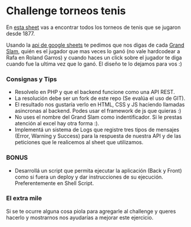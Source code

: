 # Challenge torneos tenis

En [esta sheet](https://docs.google.com/spreadsheets/d/1GZu4w8_NiJS8I1--C-N5O2dPoj_Bv-ojekMRDS2ToMQ/edit#gid=1490274874) vas a encontrar todos los torneos de tenis que se jugaron desde 1877.

Usando la [api de google sheets](https://developers.google.com/sheets/api/) te pedimos que nos digas de cada [Grand Slam](https://es.wikipedia.org/wiki/Grand_Slam_(tenis)), quién es el jugador que mas veces lo ganó (no vale hardcodear a Rafa en Roland Garros) y cuando haces un click sobre el jugador te diga cuando fue la ultima vez que lo ganó.
El diseño te lo dejamos para vos :)


### Consignas y Tips

* Resolvelo en PHP y que el backend funcione como una API REST.
* La resolución debe ser un fork de este repo (Se evalúa el uso de GIT).
* El resultado nos gustaría verlo en HTML, CSS y JS haciendo llamadas asincronas al backend. Podes usar el framework de js que quieras :)
* No uses el nombre del Grand Slam como indentificador. Si le prestas atención al excel hay otra forma :).
* Implementá un sistema de Logs que registre tres tipos de mensajes (Error, Warning y Success) para la respuesta de nuestra API y de las peticiones que le realicemos al sheet que utilizamos.


### BONUS

* Desarrollá un script que permita ejecutar la aplicación (Back y Front) como si fuera un deploy y dar instrucciones de su ejecución. Preferentemente en Shell Script.

### El extra mile

Si se te ocurre alguna cosa piola para agregarle al challenge y queres hacerlo y mostrarnos nos ayudarías a mejorar este ejercicio.
